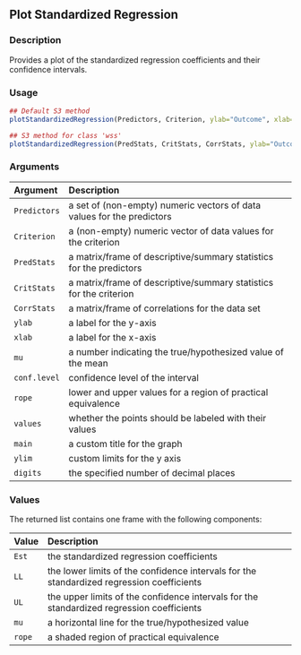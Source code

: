 ## Plot Standardized Regression

### Description

Provides a plot of the standardized regression coefficients and their confidence intervals.

### Usage

```r
## Default S3 method
plotStandardizedRegression(Predictors, Criterion, ylab="Outcome", xlab="", mu=0, conf.level=.95, rope=NULL, values=TRUE, main=NULL, ylim=NULL, digits=3)

## S3 method for class 'wss'
plotStandardizedRegression(PredStats, CritStats, CorrStats, ylab="Outcome", xlab="", mu=0, conf.level=.95, rope=NULL, values=TRUE, main=NULL, ylim=NULL, digits=3)
```

### Arguments

Argument | Description
:-- | :--
```Predictors``` | a set of (non-empty) numeric vectors of data values for the predictors
```Criterion``` | a (non-empty) numeric vector of data values for the criterion
```PredStats``` | a matrix/frame of descriptive/summary statistics for the predictors
```CritStats``` | a matrix/frame of descriptive/summary statistics for the criterion
```CorrStats``` | a matrix/frame of correlations for the data set
```ylab``` | a label for the y-axis
```xlab``` | a label for the x-axis
```mu``` | a number indicating the true/hypothesized value of the mean
```conf.level``` | confidence level of the interval
```rope``` | lower and upper values for a region of practical equivalence
```values``` | whether the points should be labeled with their values
```main``` | a custom title for the graph
```ylim``` | custom limits for the y axis
```digits``` | the specified number of decimal places

### Values

The returned list contains one frame with the following components:

Value | Description
:-- | :--
```Est``` | the standardized regression coefficients
```LL``` | the lower limits of the confidence intervals for the standardized regression coefficients
```UL``` | the upper limits of the confidence intervals for the standardized regression coefficients
```mu``` | a horizontal line for the true/hypothesized value
```rope``` | a shaded region of practical equivalence
